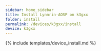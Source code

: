 ```yaml
---
sidebar: home_sidebar
title: Install Lynnrin-AOSP on k3gxx
folder: install
permalink: /devices/k3gxx/install
device: k3gxx
---
```

{% include templates/device_install.md %}

